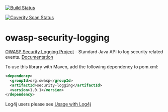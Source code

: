 [![Build Status](https://travis-ci.org/javabeanz/owasp-security-logging.svg?branch=master)](https://travis-ci.org/javabeanz/owasp-security-logging)

[![Coverity Scan Status](https://scan.coverity.com/projects/3657/badge.svg)](https://scan.coverity.com/projects/3657)

owasp-security-logging
======================

[OWASP Security Logging Project](https://www.owasp.org/index.php/OWASP_Security_Logging_Project) - Standard Java API to log security related events.  [Documentation](https://github.com/javabeanz/owasp-security-logging/wiki)

To use this library with Maven, add the following dependency to pom.xml: 

```xml
<dependency>
  <groupId>org.owasp</groupId>
  <artifactId>security-logging</artifactId>
  <version>1.0.1</version>
</dependency>
```

Log4j users please see [Usage with Log4j](https://github.com/javabeanz/owasp-security-logging/wiki/Usage-with-Log4j)
